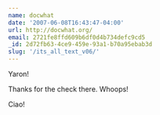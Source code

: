 ```yaml
---
name: docwhat
date: '2007-06-08T16:43:47-04:00'
url: http://docwhat.org/
email: 2721fe8ffd609b6df0d4b734defc9cd5
_id: 2d72fb63-4ce9-459e-93a1-b70a95ebab3d
slug: '/its_all_text_v06/'
---
```


Yaron!

Thanks for the check there. Whoops!

Ciao!
